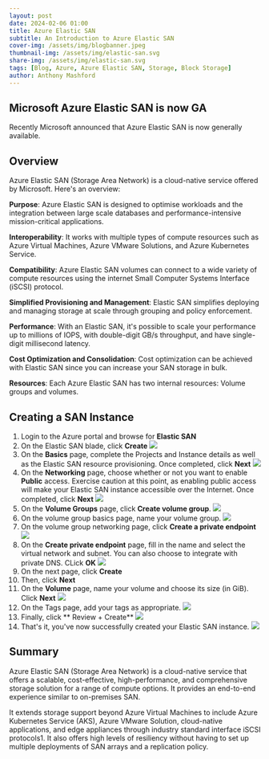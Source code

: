 ```yaml
---
layout: post
date: 2024-02-06 01:00
title: Azure Elastic SAN
subtitle: An Introduction to Azure Elastic SAN
cover-img: /assets/img/blogbanner.jpeg
thumbnail-img: /assets/img/elastic-san.svg
share-img: /assets/img/elastic-san.svg
tags: [Blog, Azure, Azure Elastic SAN, Storage, Block Storage]
author: Anthony Mashford
---
```


## Microsoft Azure Elastic SAN is now GA

Recently Microsoft announced that Azure Elastic SAN is now generally available. 

## Overview
 
Azure Elastic SAN (Storage Area Network) is a cloud-native service offered by Microsoft. Here's an overview:

**Purpose**: Azure Elastic SAN is designed to optimise workloads and the integration between large scale databases and performance-intensive mission-critical applications.

**Interoperability**: It works with multiple types of compute resources such as Azure Virtual Machines, Azure VMware Solutions, and Azure Kubernetes Service.

**Compatibility**: Azure Elastic SAN volumes can connect to a wide variety of compute resources using the internet Small Computer Systems Interface (iSCSI) protocol.

**Simplified Provisioning and Management**: Elastic SAN simplifies deploying and managing storage at scale through grouping and policy enforcement.

**Performance**: With an Elastic SAN, it's possible to scale your performance up to millions of IOPS, with double-digit GB/s throughput, and have single-digit millisecond latency.

**Cost Optimization and Consolidation**: Cost optimization can be achieved with Elastic SAN since you can increase your SAN storage in bulk.

**Resources**: Each Azure Elastic SAN has two internal resources: Volume groups and volumes.

## Creating a SAN Instance

1. Login to the Azure portal and browse for **Elastic SAN**
2. On the Elastic SAN blade, click **Create**
![](/assets/img/esan-create.png)
3. On the **Basics** page, complete the Projects and Instance details as well as the Elastic SAN resource provisioning. Once completed, click **Next**
![](/assets/img/esan-basics.png)
4. On the **Networking** page, choose whether or not you want to enable **Public** access. Exercise caution at this point, as enabling public access will make your Elastic SAN instance accessible over the Internet. Once completed, click **Next**
![](/assets/img/esan-networking.png)
5. On the **Volume Groups** page, click **Create volume group**.
![](/assets/img/esan-volumegroup.png)
6. On the volume group basics page, name your volume group.
![](/assets/img/esan-vgbasics.png)
7. On the volume group networking page, click **Create a private endpoint**
![](/assets/img/esan-vgnetworking-pe.png)
8. On the **Create private endpoint** page, fill in the name and select the virtual network and subnet. You can also choose to integrate with private DNS. CLick **OK**
![](/assets/img/esan-create-pe.png)
9. On the next page, click **Create**
10. Then, click **Next**
11. On the **Volume** page, name your volume and choose its size (in GiB). Click **Next**
![](/assets/img/esan-volume.png)
12. On the Tags page, add your tags as appropriate.
![](/assets/img/esan-tags.png)
13. Finally, click ** Review + Create**
![](/assets/img/esan-reviewcreate.png)
14. That's it, you've now successfully created your Elastic SAN instance.
![](/assets/img/esan-success.png)

## Summary
Azure Elastic SAN (Storage Area Network) is a cloud-native service that offers a scalable, cost-effective, high-performance, and comprehensive storage solution for a range of compute options. It provides an end-to-end experience similar to on-premises SAN.

It extends storage support beyond Azure Virtual Machines to include Azure Kubernetes Service (AKS), Azure VMware Solution, cloud-native applications, and edge appliances through industry standard interface iSCSI protocols1. It also offers high levels of resiliency without having to set up multiple deployments of SAN arrays and a replication policy.